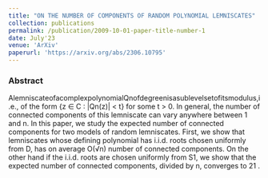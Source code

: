 ```yaml
---
title: "ON THE NUMBER OF COMPONENTS OF RANDOM POLYNOMIAL LEMNISCATES"
collection: publications
permalink: /publication/2009-10-01-paper-title-number-1
date: July'23
venue: 'ArXiv'
paperurl: 'https://arxiv.org/abs/2306.10795'
---
```


### Abstract

AlemniscateofacomplexpolynomialQnofdegreenisasublevelsetofitsmodulus,i.e., of the form {z ∈ C : |Qn(z)| < t} for some t > 0. In general, the number of connected components of this lemniscate can vary anywhere between 1 and n. In this paper, we study the expected number of connected components for two models of random lemniscates. First, we show that lemniscates whose defining polynomial has i.i.d. roots chosen uniformly from D, has on average O(√n) number of connected components. On the other hand if the i.i.d. roots are chosen uniformly from S1, we show that the expected number of connected components, divided by n, converges to 21 .

